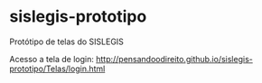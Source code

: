sislegis-prototipo
==================

Protótipo de telas do SISLEGIS

Acesso a tela de login: http://pensandoodireito.github.io/sislegis-prototipo/Telas/login.html
